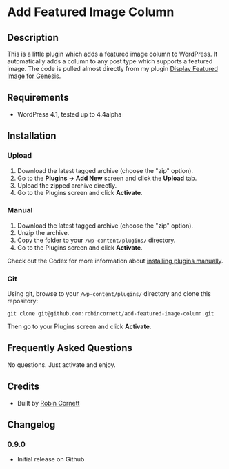 # Add Featured Image Column

## Description

This is a little plugin which adds a featured image column to WordPress. It automatically adds a column to any post type which supports a featured image. The code is pulled almost directly from my plugin [Display Featured Image for Genesis](http://wordpress.org/plugins/display-featured-image-genesis/).

## Requirements
* WordPress 4.1, tested up to 4.4alpha

## Installation

### Upload

1. Download the latest tagged archive (choose the "zip" option).
2. Go to the __Plugins -> Add New__ screen and click the __Upload__ tab.
3. Upload the zipped archive directly.
4. Go to the Plugins screen and click __Activate__.

### Manual

1. Download the latest tagged archive (choose the "zip" option).
2. Unzip the archive.
3. Copy the folder to your `/wp-content/plugins/` directory.
4. Go to the Plugins screen and click __Activate__.

Check out the Codex for more information about [installing plugins manually](http://codex.wordpress.org/Managing_Plugins#Manual_Plugin_Installation).

### Git

Using git, browse to your `/wp-content/plugins/` directory and clone this repository:

`git clone git@github.com:robincornett/add-featured-image-column.git`

Then go to your Plugins screen and click __Activate__.

## Frequently Asked Questions

No questions. Just activate and enjoy.

## Credits

* Built by [Robin Cornett](http://robincornett.com/)

## Changelog

### 0.9.0
* Initial release on Github
